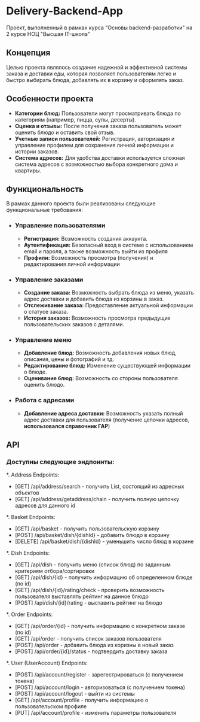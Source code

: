 # Delivery-Backend-App
Проект, выполненный в рамках курса "Основы backend-разработки" на 2 курсе НОЦ "Высшая IT-школа"

## Концепция
Целью проекта являлось создание надежной и эффективной системы заказа и доставки еды, которая позволяет пользователям легко и быстро выбирать блюда, добавлять их в корзину и оформлять заказ.

## Особенности проекта
- **Категории блюд:** Пользователи могут просматривать блюда по категориям (например, пицца, супы, десерты).
- **Оценка и отзывы:** После получения заказа пользователь может оценить блюдо и оставить свой отзыв.
- **Учетные записи пользователей:** Регистрация, авторизация и управление профилем для сохранения личной информации и истории заказов.
- **Система адресов:** Для удобства доставки используется сложная система адресов с возможностью выбора конкретного дома и квартиры.


## Функциональность
В рамках данного проекта были реализованы следующие функциональные требования:
* ### Управление пользователями
  - **Регистрация:** Возможность создания аккаунта.
  - **Аутентификация:** Безопасный вход в системe с использованием email и пароля, а также возможность выйти из профиля
  - **Профили:** Возможность просмотра (получения) и редактирования личной информации
* ### Управление заказами
  - **Создание заказа:** Возможность выбрать блюда из меню, указать адрес доставки и добавить блюда из корзины в заказ.
  - **Отслеживание заказа:** Предоставление актуальной информации о статусе заказа.
  - **История заказов:** Возможность просмотра предыдущих пользовательских заказов с деталями.
* ### Управление меню
  - **Добавление блюд:** Возможность добавления новых блюд, описания, цены и фотографий и тд.
  - **Редактирование блюд:** Изменение существующей информации о блюде.
  - **Оценивание блюд:** Возможность со стороны пользователя оценить блюдо.
* ### Работа с адресами
  - **Добавление адреса доставки:** Возможность указать полный адрес доставки для пользователя (получение цепочки адресов, __использовался справочник ГАР__)

## API
### Доступны следующие эндпоинты:

*. Address Endpoints:
- [GET] /api/address/search -  получить List, состоящий из адресных объектов
- [GET] /api/address/getaddress/chain - получить полную цепочку адресов для данного id
 

*. Basket Endpoints:
- [GET] /api/basket - получить пользовательскую корзину
- [POST] /api/basket/dish/{dishId} - добавить блюдо в корзину
- [DELETE] /api/basket/dish/{dishId} - уменьшить число блюд в корзине
 

*. Dish Endpoints:
- [GET] /api/dish - получить меню (список блюд) по заданным критериям отбора/сортировки
- [GET] /api/dish/{id} - получить информацию об определенном блюде (по id)
- [GET] /api/dish/{id}/rating/check - проверить возможность пользователя выставлять рейтинг на данное блюдо
- [POST] /api/dish/{id}/rating - выставить рейтинг на блюдо
 

*. Order Endpoints:
- [GET] /api/order/{id} - получить информацию о конкретном заказе (по id)
- [GET] /api/order - получить список заказов пользователя
- [POST] /api/order - добавить блюда из коризны в новый заказ
- [POST] /api/order/{id}/status - подтвердить доставку заказа
 

*. User (UserAccount) Endpoints:
- [POST] /api/account/register - зарегестрироваться (с получением токена)
- [POST] /api/account/login - авторизоваться (с получением токена)
- [POST] /api/account/logout - выйти из системы
- [GET] /api/account/profile - получить информацию о пользовательском профиле
- [PUT] /api/account/profile - изменить параметры пользователя
